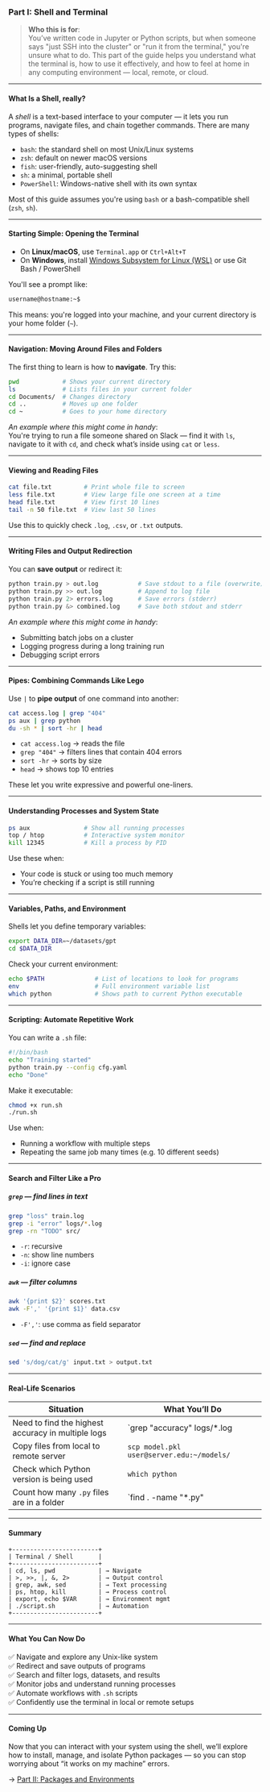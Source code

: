### Part I: Shell and Terminal

> **Who this is for**:  
You’ve written code in Jupyter or Python scripts, but when someone says "just SSH into the cluster" or "run it from the terminal," you're unsure what to do. This part of the guide helps you understand what the terminal is, how to use it effectively, and how to feel at home in any computing environment — local, remote, or cloud.

---

#### What Is a Shell, really?

A *shell* is a text-based interface to your computer — it lets you run programs, navigate files, and chain together commands. There are many types of shells:

- `bash`: the standard shell on most Unix/Linux systems
- `zsh`: default on newer macOS versions
- `fish`: user-friendly, auto-suggesting shell
- `sh`: a minimal, portable shell
- `PowerShell`: Windows-native shell with its own syntax

Most of this guide assumes you're using `bash` or a bash-compatible shell (`zsh`, `sh`).

---

#### Starting Simple: Opening the Terminal

- On **Linux/macOS**, use `Terminal.app` or `Ctrl+Alt+T`
- On **Windows**, install [Windows Subsystem for Linux (WSL)](https://learn.microsoft.com/en-us/windows/wsl/) or use Git Bash / PowerShell

You'll see a prompt like:

```bash
username@hostname:~$
```

This means: you're logged into your machine, and your current directory is your home folder (`~`).

---

#### Navigation: Moving Around Files and Folders

The first thing to learn is how to **navigate**. Try this:

```bash
pwd            # Shows your current directory
ls             # Lists files in your current folder
cd Documents/  # Changes directory
cd ..          # Moves up one folder
cd ~           # Goes to your home directory
```

*An example where this might come in handy*:  
You're trying to run a file someone shared on Slack — find it with `ls`, navigate to it with `cd`, and check what’s inside using `cat` or `less`.

---

#### Viewing and Reading Files

```bash
cat file.txt         # Print whole file to screen
less file.txt        # View large file one screen at a time
head file.txt        # View first 10 lines
tail -n 50 file.txt  # View last 50 lines
```

Use this to quickly check `.log`, `.csv`, or `.txt` outputs.

---

#### Writing Files and Output Redirection

You can **save output** or redirect it:

```bash
python train.py > out.log           # Save stdout to a file (overwrite)
python train.py >> out.log          # Append to log file
python train.py 2> errors.log       # Save errors (stderr)
python train.py &> combined.log     # Save both stdout and stderr
```

*An example where this might come in handy*:  
- Submitting batch jobs on a cluster  
- Logging progress during a long training run  
- Debugging script errors

---

#### Pipes: Combining Commands Like Lego

Use `|` to **pipe output** of one command into another:

```bash
cat access.log | grep "404"
ps aux | grep python
du -sh * | sort -hr | head
```

- `cat access.log` → reads the file  
- `grep "404"` → filters lines that contain 404 errors  
- `sort -hr` → sorts by size  
- `head` → shows top 10 entries

These let you write expressive and powerful one-liners.

---

#### Understanding Processes and System State

```bash
ps aux               # Show all running processes
top / htop           # Interactive system monitor
kill 12345           # Kill a process by PID
```

Use these when:
- Your code is stuck or using too much memory
- You’re checking if a script is still running

---

#### Variables, Paths, and Environment

Shells let you define temporary variables:

```bash
export DATA_DIR=~/datasets/gpt
cd $DATA_DIR
```

Check your current environment:

```bash
echo $PATH              # List of locations to look for programs
env                     # Full environment variable list
which python            # Shows path to current Python executable
```

---

#### Scripting: Automate Repetitive Work

You can write a `.sh` file:

```bash
#!/bin/bash
echo "Training started"
python train.py --config cfg.yaml
echo "Done"
```

Make it executable:

```bash
chmod +x run.sh
./run.sh
```

Use when:
- Running a workflow with multiple steps
- Repeating the same job many times (e.g. 10 different seeds)

---

#### Search and Filter Like a Pro

##### `grep` — find lines in text

```bash
grep "loss" train.log
grep -i "error" logs/*.log
grep -rn "TODO" src/
```

- `-r`: recursive
- `-n`: show line numbers
- `-i`: ignore case

##### `awk` — filter columns

```bash
awk '{print $2}' scores.txt
awk -F',' '{print $1}' data.csv
```

- `-F','`: use comma as field separator

##### `sed` — find and replace

```bash
sed 's/dog/cat/g' input.txt > output.txt
```

---

#### Real-Life Scenarios

| Situation | What You’ll Do |
|----------|----------------|
| Need to find the highest accuracy in multiple logs | `grep "accuracy" logs/*.log | awk '{print $NF}' | sort -nr | head -1` |
| Copy files from local to remote server | `scp model.pkl user@server.edu:~/models/` |
| Check which Python version is being used | `which python` |
| Count how many `.py` files are in a folder | `find . -name "*.py" | wc -l` |

---

#### Summary

```
+------------------------+
| Terminal / Shell       |
+------------------------+
| cd, ls, pwd            | → Navigate
| >, >>, |, &, 2>        | → Output control
| grep, awk, sed         | → Text processing
| ps, htop, kill         | → Process control
| export, echo $VAR      | → Environment mgmt
| ./script.sh            | → Automation
+------------------------+
```

---

#### What You Can Now Do

✅ Navigate and explore any Unix-like system  
✅ Redirect and save outputs of programs  
✅ Search and filter logs, datasets, and results  
✅ Monitor jobs and understand running processes  
✅ Automate workflows with `.sh` scripts  
✅ Confidently use the terminal in local or remote setups

---

#### Coming Up

Now that you can interact with your system using the shell, we’ll explore how to install, manage, and isolate Python packages — so you can stop worrying about “it works on my machine” errors.

→ [Part II: Packages and Environments](./part-2-packages.md)
